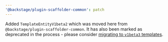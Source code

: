 ```yaml
---
'@backstage/plugin-scaffolder-common': patch
---
```


Added `TemplateEntityV1beta2` which was moved here from
`@backstage/plugin-scaffolder-common`. It has also been marked as deprecated in
the process - please consider [migrating to `v1beta3`
templates](https://backstage.io/docs/features/software-templates/migrating-from-v1beta2-to-v1beta3).
